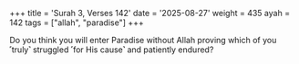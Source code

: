 +++
title = 'Surah 3, Verses 142'
date = '2025-08-27'
weight = 435
ayah = 142
tags = ["allah", "paradise"]
+++

Do you think you will enter Paradise without Allah proving which of you ˹truly˺ struggled ˹for His cause˺ and patiently endured?